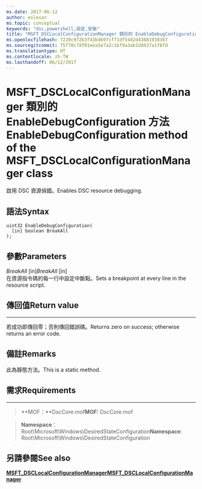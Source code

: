 ```yaml
---
ms.date: 2017-06-12
author: eslesar
ms.topic: conceptual
keywords: "dsc,powershell,設定,安裝"
title: "MSFT_DSCLocalConfigurationManager 類別的 EnableDebugConfiguration 方法"
ms.openlocfilehash: 7220c972b3f43b4697cf71df54d2d43881938367
ms.sourcegitcommit: 75f70c7df01eea5e7a2c16f9a3ab1dd437a1f8fd
ms.translationtype: HT
ms.contentlocale: zh-TW
ms.lasthandoff: 06/12/2017
---
```

# <a name="enabledebugconfiguration-method-of-the-msftdsclocalconfigurationmanager-class"></a><span data-ttu-id="4c3eb-103">MSFT_DSCLocalConfigurationManager 類別的 EnableDebugConfiguration 方法</span><span class="sxs-lookup"><span data-stu-id="4c3eb-103">EnableDebugConfiguration method of the MSFT_DSCLocalConfigurationManager class</span></span>

<span data-ttu-id="4c3eb-104">啟用 DSC 資源偵錯。</span><span class="sxs-lookup"><span data-stu-id="4c3eb-104">Enables DSC resource debugging.</span></span>

<a name="syntax"></a><span data-ttu-id="4c3eb-105">語法</span><span class="sxs-lookup"><span data-stu-id="4c3eb-105">Syntax</span></span>
------

```mof
uint32 EnableDebugConfiguration(
  [in] boolean BreakAll
);
```

<a name="parameters"></a><span data-ttu-id="4c3eb-106">參數</span><span class="sxs-lookup"><span data-stu-id="4c3eb-106">Parameters</span></span>
----------

<span data-ttu-id="4c3eb-107">*BreakAll* \[in\]</span><span class="sxs-lookup"><span data-stu-id="4c3eb-107">*BreakAll* \[in\]</span></span>  
<span data-ttu-id="4c3eb-108">在資源指令碼的每一行中設定中斷點。</span><span class="sxs-lookup"><span data-stu-id="4c3eb-108">Sets a breakpoint at every line in the resource script.</span></span>

## <a name="return-value"></a><span data-ttu-id="4c3eb-109">傳回值</span><span class="sxs-lookup"><span data-stu-id="4c3eb-109">Return value</span></span>
------------

<span data-ttu-id="4c3eb-110">若成功即傳回零；否則傳回錯誤碼。</span><span class="sxs-lookup"><span data-stu-id="4c3eb-110">Returns zero on success; otherwise returns an error code.</span></span>

## <a name="remarks"></a><span data-ttu-id="4c3eb-111">備註</span><span class="sxs-lookup"><span data-stu-id="4c3eb-111">Remarks</span></span>

<span data-ttu-id="4c3eb-112">此為靜態方法。</span><span class="sxs-lookup"><span data-stu-id="4c3eb-112">This is a static method.</span></span>

## <a name="requirements"></a><span data-ttu-id="4c3eb-113">需求</span><span class="sxs-lookup"><span data-stu-id="4c3eb-113">Requirements</span></span>
------------
><span data-ttu-id="4c3eb-114">**MOF：**DscCore.mof</span><span class="sxs-lookup"><span data-stu-id="4c3eb-114">**MOF:** DscCore.mof</span></span>

><span data-ttu-id="4c3eb-115">**Namespace**：Root\Microsoft\Windows\DesiredStateConfiguration</span><span class="sxs-lookup"><span data-stu-id="4c3eb-115">**Namespace**: Root\Microsoft\Windows\DesiredStateConfiguration</span></span>


## <a name="see-also"></a><span data-ttu-id="4c3eb-116">另請參閱</span><span class="sxs-lookup"><span data-stu-id="4c3eb-116">See also</span></span>


[<span data-ttu-id="4c3eb-117">**MSFT_DSCLocalConfigurationManager**</span><span class="sxs-lookup"><span data-stu-id="4c3eb-117">**MSFT_DSCLocalConfigurationManager**</span></span>](msft-dsclocalconfigurationmanager.md)
 

 




